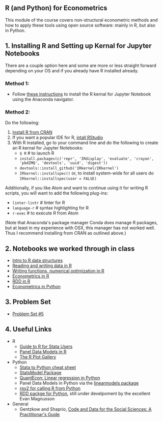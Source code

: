 ## R (and Python) for Econometrics
This module of the course covers non-structural econometric methods and how to apply these tools using open source software: mainly in R, but also in Python.

## 1. Installing R and Setting up Kernal for Jupyter Notebooks

There are a couple option here and some are more or less straight forward depending on your OS and if you already have R installed already.

### Method 1:
* Follow [these instructions](https://docs.anaconda.com/anaconda/navigator/tutorials/r-lang/) to install the R kernal for Jupyter Notebook using the Anaconda navigator.

### Method 2:
Do the following:
1. [Install R from CRAN](https://cran.r-project.org)
2. If you want a popular IDE for R, [intall RStudio](https://www.rstudio.com)
3. With R installed, go to your command line and do the following to create an R kernal for Jupyter Notebooks:
    * `$ R` # to launch R
    * `install.packages(c('repr', 'IRdisplay', 'evaluate', 'crayon', 'pbdZMQ', 'devtools', 'uuid', 'digest'))`
    * `devtools::install_github('IRkernel/IRkernel')`
    * `IRkernel::installspec()` or, to install system-wide for all users do `IRkernel::installspec(user = FALSE)`

Additionally, if you like Atom and want to continue using it for writing R scripts, you will want to add the following plug-ins:
* `linter-lintr` # linter for R
* `language-r` # syntax highlighting for R
* `r-exec` # to execute R from Atom

(Note that Anaconda's package manager Conda does manage R packages, but at least in my experience with OSX, this manager has not worked well.  Thus I recommend installing from CRAN as outlined above.)

## 2. Notebooks we worked through in class

* [Intro to R data structures](https://github.com/jdebacker/CompEcon_Fall19/blob/master/Econometrics/R_Basics.ipynb)
* [Reading and writing data in R](https://github.com/jdebacker/CompEcon_Fall19/blob/master/Econometrics/R_Data.ipynb)
* [Writing functions, numerical optimization in R](https://github.com/jdebacker/CompEcon_Fall19/blob/master/Econometrics/R_Functions.ipynb)
* [Econometrics in R](https://github.com/jdebacker/CompEcon_Fall19/blob/master/Econometrics/R_Econometrics.ipynb)
* [RDD in R](https://github.com/jdebacker/CompEcon_Fall19/blob/master/Econometrics/R_RDD.ipynb)
* [Econometrics in Python](https://github.com/jdebacker/CompEcon_Fall19/blob/master/Econometrics/Python_Econometrics.ipynb)

## 3. Problem Set

* [Problem Set #5](https://github.com/jdebacker/CompEcon_Fall19/blob/master/Econometrics/PS5.pdf)


## 4. Useful Links

* R
	* [Guide to R for Stata Users](http://dss.princeton.edu/training/RStata.pdf)
	* [Panel Data Models in R](https://www.princeton.edu/~otorres/Panel101R.pdf)
	* [The R Plot Gallery](http://www.r-graph-gallery.com/portfolio/ggplot2-package/)
* Python
	* [Stata to Python cheat sheet](https://cheatsheets.quantecon.org/stats-cheatsheet.html)
	* [StatsModel Package](http://www.statsmodels.org/dev/index.html)
	* [QuantEcon: Linear regression in Python](https://lectures.quantecon.org/py/ols.html)
	* Panel Data Models in Python via the [linearmodels package](https://pypi.python.org/pypi/linearmodels)
	* [rpy2 for calling R from Python](http://rpy2.readthedocs.io/en/version_2.8.x/overview.html)
  * [RDD packge for Python](https://github.com/evan-magnusson/rdd), still under develpoment by the excellent Evan Magnusson
* General
  * Gentzkow and Shaprio, [Code and Data for the Social Sciences: A Practitionar's Guide](http://web.stanford.edu/~gentzkow/research/CodeAndData.pdf)
